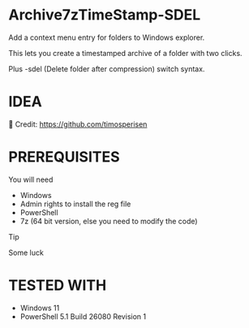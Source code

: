 # Archive7zTimeStamp-SDEL
Add a context menu entry for folders to Windows explorer. 

This lets you create a timestamped archive of a folder with two clicks.

Plus -sdel (Delete folder after compression) switch syntax.


# IDEA
:vulcan_salute: Credit: https://github.com/timosperisen

# PREREQUISITES
You will need
* Windows
* Admin rights to install the reg file
* PowerShell
* 7z (64 bit version, else you need to modify the code)
> [!TIP]
> Some luck

# TESTED WITH
* Windows 11
* PowerShell 5.1 Build 26080 Revision 1

